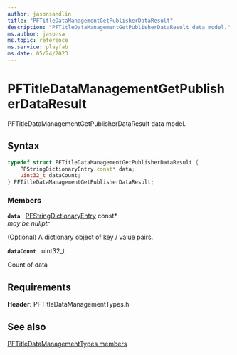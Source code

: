 ```yaml
---
author: jasonsandlin
title: "PFTitleDataManagementGetPublisherDataResult"
description: "PFTitleDataManagementGetPublisherDataResult data model."
ms.author: jasonsa
ms.topic: reference
ms.service: playfab
ms.date: 05/24/2023
---
```


# PFTitleDataManagementGetPublisherDataResult  

PFTitleDataManagementGetPublisherDataResult data model.  

## Syntax  
  
```cpp
typedef struct PFTitleDataManagementGetPublisherDataResult {  
    PFStringDictionaryEntry const* data;  
    uint32_t dataCount;  
} PFTitleDataManagementGetPublisherDataResult;  
```
  
### Members  
  
**`data`** &nbsp; [PFStringDictionaryEntry](../../pftypes/structs/pfstringdictionaryentry.md) const*  
*may be nullptr*  
  
(Optional) A dictionary object of key / value pairs.
  
**`dataCount`** &nbsp; uint32_t  
  
Count of data
  
  
## Requirements  
  
**Header:** PFTitleDataManagementTypes.h
  
## See also  
[PFTitleDataManagementTypes members](../pftitledatamanagementtypes_members.md)  

  
  
